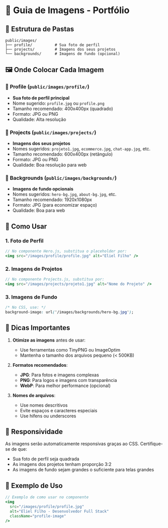 # 📸 Guia de Imagens - Portfólio

## 📁 Estrutura de Pastas

```
public/images/
├── profile/          # Sua foto de perfil
├── projects/         # Imagens dos seus projetos
└── backgrounds/      # Imagens de fundo (opcional)
```

## 🖼️ Onde Colocar Cada Imagem

### 👤 **Profile** (`public/images/profile/`)
- **Sua foto de perfil principal**
- Nome sugerido: `profile.jpg` ou `profile.png`
- Tamanho recomendado: 400x400px (quadrado)
- Formato: JPG ou PNG
- Qualidade: Alta resolução

### 💼 **Projects** (`public/images/projects/`)
- **Imagens dos seus projetos**
- Nomes sugeridos: `projeto1.jpg`, `ecommerce.jpg`, `chat-app.jpg`, etc.
- Tamanho recomendado: 600x400px (retângulo)
- Formato: JPG ou PNG
- Qualidade: Boa resolução para web

### 🎨 **Backgrounds** (`public/images/backgrounds/`)
- **Imagens de fundo opcionais**
- Nomes sugeridos: `hero-bg.jpg`, `about-bg.jpg`, etc.
- Tamanho recomendado: 1920x1080px
- Formato: JPG (para economizar espaço)
- Qualidade: Boa para web

## 📝 Como Usar

### 1. **Foto de Perfil**
```jsx
// No componente Hero.js, substitua o placeholder por:
<img src="/images/profile/profile.jpg" alt="Eliel Filho" />
```

### 2. **Imagens de Projetos**
```jsx
// No componente Projects.js, substitua por:
<img src="/images/projects/projeto1.jpg" alt="Nome do Projeto" />
```

### 3. **Imagens de Fundo**
```css
/* No CSS, use: */
background-image: url('/images/backgrounds/hero-bg.jpg');
```

## 🎯 **Dicas Importantes**

1. **Otimize as imagens** antes de usar:
   - Use ferramentas como TinyPNG ou ImageOptim
   - Mantenha o tamanho dos arquivos pequeno (< 500KB)

2. **Formatos recomendados**:
   - **JPG**: Para fotos e imagens complexas
   - **PNG**: Para logos e imagens com transparência
   - **WebP**: Para melhor performance (opcional)

3. **Nomes de arquivos**:
   - Use nomes descritivos
   - Evite espaços e caracteres especiais
   - Use hífens ou underscores

## 📱 **Responsividade**

As imagens serão automaticamente responsivas graças ao CSS. Certifique-se de que:
- Sua foto de perfil seja quadrada
- As imagens dos projetos tenham proporção 3:2
- As imagens de fundo sejam grandes o suficiente para telas grandes

## 🚀 **Exemplo de Uso**

```jsx
// Exemplo de como usar no componente
<img 
  src="/images/profile/profile.jpg" 
  alt="Eliel Filho - Desenvolvedor Full Stack"
  className="profile-image"
/>
```
